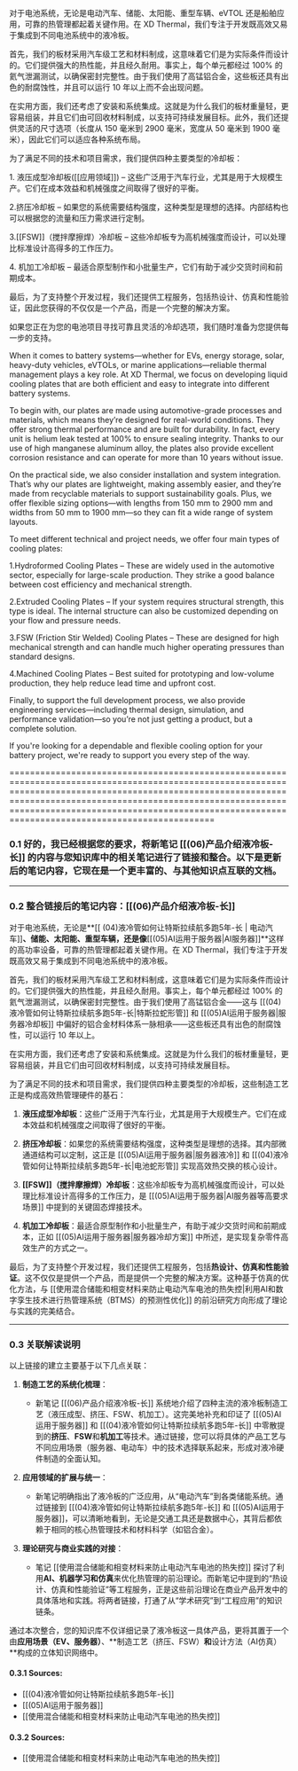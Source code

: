 对于电池系统，无论是电动汽车、储能、太阳能、重型车辆、eVTOL 还是船舶应用，可靠的热管理都起着关键作用。在 XD Thermal，我们专注于开发既高效又易于集成到不同电池系统中的液冷板。

首先，我们的板材采用汽车级工艺和材料制成，这意味着它们是为实际条件而设计的。它们提供强大的热性能，并且经久耐用。事实上，每个单元都经过 100% 的氦气泄漏测试，以确保密封完整性。由于我们使用了高锰铝合金，这些板还具有出色的耐腐蚀性，并且可以运行 10 年以上而不会出现问题。

在实用方面，我们还考虑了安装和系统集成。这就是为什么我们的板材重量轻，更容易组装，并且它们由可回收材料制成，以支持可持续发展目标。此外，我们还提供灵活的尺寸选项（长度从 150 毫米到 2900 毫米，宽度从 50 毫米到 1900 毫米），因此它们可以适应各种系统布局。

为了满足不同的技术和项目需求，我们提供四种主要类型的冷却板：

1. 液压成型冷却板([[应用领域]]) – 这些广泛用于汽车行业，尤其是用于大规模生产。它们在成本效益和机械强度之间取得了很好的平衡。

2.挤压冷却板 – 如果您的系统需要结构强度，这种类型是理想的选择。内部结构也可以根据您的流量和压力需求进行定制。

3.[[FSW]]（搅拌摩擦焊）冷却板 – 这些冷却板专为高机械强度而设计，可以处理比标准设计高得多的工作压力。

4. 机加工冷却板 – 最适合原型制作和小批量生产，它们有助于减少交货时间和前期成本。

最后，为了支持整个开发过程，我们还提供工程服务，包括热设计、仿真和性能验证，因此您获得的不仅仅是一个产品，而是一个完整的解决方案。

如果您正在为您的电池项目寻找可靠且灵活的冷却选项，我们随时准备为您提供每一步的支持。

When it comes to battery systems—whether for EVs, energy storage, solar, heavy-duty vehicles, eVTOLs, or marine applications—reliable thermal management plays a key role. At XD Thermal, we focus on developing liquid cooling plates that are both efficient and easy to integrate into different battery systems.

To begin with, our plates are made using automotive-grade processes and materials, which means they’re designed for real-world conditions. They offer strong thermal performance and are built for durability. In fact, every unit is helium leak tested at 100% to ensure sealing integrity. Thanks to our use of high manganese aluminum alloy, the plates also provide excellent corrosion resistance and can operate for more than 10 years without issue.

On the practical side, we also consider installation and system integration. That’s why our plates are lightweight, making assembly easier, and they’re made from recyclable materials to support sustainability goals. Plus, we offer flexible sizing options—with lengths from 150 mm to 2900 mm and widths from 50 mm to 1900 mm—so they can fit a wide range of system layouts.

To meet different technical and project needs, we offer four main types of cooling plates:

1.Hydroformed Cooling Plates – These are widely used in the automotive sector, especially for large-scale production. They strike a good balance between cost efficiency and mechanical strength.

2.Extruded Cooling Plates – If your system requires structural strength, this type is ideal. The internal structure can also be customized depending on your flow and pressure needs.

3.FSW (Friction Stir Welded) Cooling Plates – These are designed for high mechanical strength and can handle much higher operating pressures than standard designs.

4.Machined Cooling Plates – Best suited for prototyping and low-volume production, they help reduce lead time and upfront cost.

Finally, to support the full development process, we also provide engineering services—including thermal design, simulation, and performance validation—so you’re not just getting a product, but a complete solution.

If you're looking for a dependable and flexible cooling option for your battery project, we're ready to support you every step of the way.





======================================================================================================================================================================================================================================================================================================================
### 0.1 好的，我已经根据您的要求，将新笔记 [[(06)产品介绍液冷板-长]] 的内容与您知识库中的相关笔记进行了链接和整合。以下是更新后的笔记内容，它现在是一个更丰富的、与其他知识点互联的文档。

---

### 0.2 **整合链接后的笔记内容：[[(06)产品介绍液冷板-长]]**

对于电池系统，无论是**[[ (04)液冷管如何让特斯拉续航多跑5年-长 | 电动汽车]]**、储能、太阳能、重型车辆，还是像**[[(05)AI运用于服务器|AI服务器]]**这样的高功率设备，可靠的热管理都起着关键作用。在 XD Thermal，我们专注于开发既高效又易于集成到不同电池系统中的液冷板。

首先，我们的板材采用汽车级工艺和材料制成，这意味着它们是为实际条件而设计的。它们提供强大的热性能，并且经久耐用。事实上，每个单元都经过 100% 的氦气泄漏测试，以确保密封完整性。由于我们使用了高锰铝合金——这与 [[(04)液冷管如何让特斯拉续航多跑5年-长|特斯拉蛇形管]] 和 [[(05)AI运用于服务器|服务器冷却板]] 中偏好的铝合金材料体系一脉相承——这些板还具有出色的耐腐蚀性，可以运行 10 年以上。

在实用方面，我们还考虑了安装和系统集成。这就是为什么我们的板材重量轻，更容易组装，并且它们由可回收材料制成，以支持可持续发展目标。

为了满足不同的技术和项目需求，我们提供四种主要类型的冷却板，这些制造工艺正是构成高效热管理硬件的基石：

1.  **液压成型冷却板**：这些广泛用于汽车行业，尤其是用于大规模生产。它们在成本效益和机械强度之间取得了很好的平衡。

2.  **挤压冷却板**：如果您的系统需要结构强度，这种类型是理想的选择。其内部微通道结构可以定制，这正是 [[(05)AI运用于服务器|服务器液冷]] 和 [[(04)液冷管如何让特斯拉续航多跑5年-长|电池蛇形管]] 实现高效热交换的核心设计。

3.  **[[FSW]]（搅拌摩擦焊）冷却板**：这些冷却板专为高机械强度而设计，可以处理比标准设计高得多的工作压力，是 [[(05)AI运用于服务器|AI服务器等高要求场景]] 中提到的关键固态焊接技术。

4.  **机加工冷却板**：最适合原型制作和小批量生产，有助于减少交货时间和前期成本，正如 [[(05)AI运用于服务器|服务器冷却方案]] 中所述，是实现复杂零件高效生产的方式之一。

最后，为了支持整个开发过程，我们还提供工程服务，包括**热设计、仿真和性能验证**。这不仅仅是提供一个产品，而是提供一个完整的解决方案。这种基于仿真的优化方法，与 [[使用混合储能和相变材料来防止电动汽车电池的热失控|利用AI和数字孪生技术进行热管理系统（BTMS）的预测性优化]] 的前沿研究方向形成了理论与实践的完美结合。

---

### 0.3 **关联解读说明**

以上链接的建立主要基于以下几点关联：

1.  **制造工艺的系统化梳理**：
    *   新笔记 [[(06)产品介绍液冷板-长]] 系统地介绍了四种主流的液冷板制造工艺（液压成型、挤压、FSW、机加工）。这完美地补充和印证了 [[(05)AI运用于服务器]] 和 [[(04)液冷管如何让特斯拉续航多跑5年-长]] 中零散提到的**挤压**、**FSW**和**机加工**等技术。通过链接，您可以将具体的产品工艺与不同应用场景（服务器、电动车）中的技术选择联系起来，形成对液冷硬件制造的全面认知。

2.  **应用领域的扩展与统一**：
    *   新笔记明确指出了液冷板的广泛应用，从“电动汽车”到各类储能系统。通过链接到 [[(04)液冷管如何让特斯拉续航多跑5年-长]] 和 [[(05)AI运用于服务器]]，可以清晰地看到，无论是交通工具还是数据中心，其背后都依赖于相同的核心热管理技术和材料科学（如铝合金）。

3.  **理论研究与商业实践的对接**：
    *   笔记 [[使用混合储能和相变材料来防止电动汽车电池的热失控]] 探讨了利用**AI、机器学习和仿真**来优化热管理的前沿理论。而新笔记中提到的“热设计、仿真和性能验证”等工程服务，正是这些前沿理论在商业产品开发中的具体落地和实践。将两者链接，打通了从“学术研究”到“工程应用”的知识链条。

通过本次整合，您的知识库不仅详细记录了液冷板这一具体产品，更将其置于一个由**应用场景（EV、服务器）**、**制造工艺（挤压、FSW）**和**设计方法（AI仿真）**构成的立体知识网络中。

#### 0.3.1 Sources:

*   [[(04)液冷管如何让特斯拉续航多跑5年-长]]
*   [[(05)AI运用于服务器]]
*   [[使用混合储能和相变材料来防止电动汽车电池的热失控]]

#### 0.3.2 Sources:

- [[使用混合储能和相变材料来防止电动汽车电池的热失控]]
